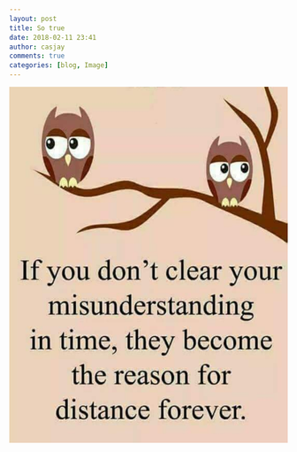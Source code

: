 ```yaml
---
layout: post
title: So true
date: 2018-02-11 23:41
author: casjay
comments: true
categories: [blog, Image]
---
```


![Image](https://raw.githubusercontent.com/malaks-us/jason/master/wp-content/uploads/2018/02/wp-15184104536262924683832746881937.jpg)  
